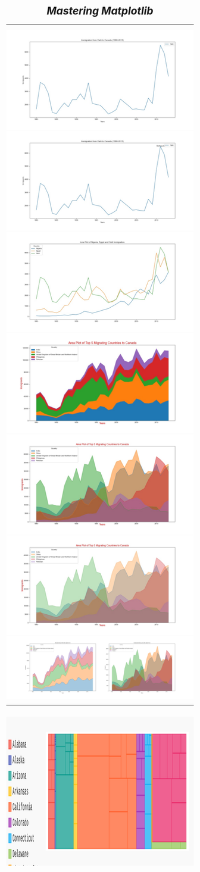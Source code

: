 <i><h1 align='center'>Mastering Matplotlib</h1></i>
<hr>

![](Plots/Plot1.jpg)
<br>
![](Plots/Plot2.jpg)
<br>
![](Plots/Plot3.jpg)
<br>
![](Plots/Plot4.jpg)
<br>
![](Plots/Plot5.jpg)
<br>
![](Plots/Plot6.jpg)
<br>
![](Plots/Plot7.jpg)
<br>
<hr>


<div align="center">
	<br>
	<a href="https://raw.githubusercontent.com/sindresorhus/css-in-readme-like-wat/main/readme.md">
		<img src="treemap1.svg" width="800" height="400" alt="Click to see the source">
	</a>	
	<br>
</div>
